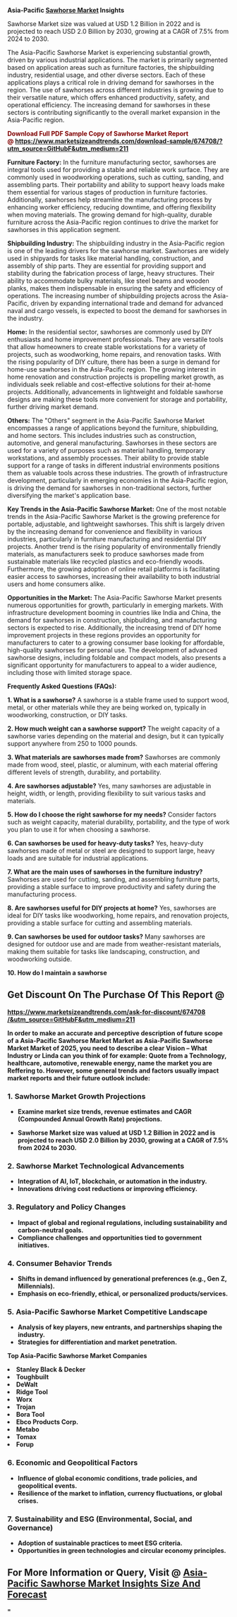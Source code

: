 <p><strong>Asia-Pacific&nbsp;<a href=""https://www.marketsizeandtrends.com/download-sample/674708/&amp;utm_source=GitHubF&amp;utm_medium=211"">Sawhorse Market</a> Insights</strong></p><p>Sawhorse Market size was valued at USD 1.2 Billion in 2022 and is projected to reach USD 2.0 Billion by 2030, growing at a CAGR of 7.5% from 2024 to 2030.</p><p><p>The Asia-Pacific Sawhorse Market is experiencing substantial growth, driven by various industrial applications. The market is primarily segmented based on application areas such as furniture factories, the shipbuilding industry, residential usage, and other diverse sectors. Each of these applications plays a critical role in driving demand for sawhorses in the region. The use of sawhorses across different industries is growing due to their versatile nature, which offers enhanced productivity, safety, and operational efficiency. The increasing demand for sawhorses in these sectors is contributing significantly to the overall market expansion in the Asia-Pacific region. <strong><p><strong><span style="color: #800000;">Download Full PDF Sample Copy of Sawhorse Market Report @</span>&nbsp;</strong><a href="https://www.marketsizeandtrends.com/download-sample/674708/?utm_source=GitHubF&amp;utm_medium=211" target="_blank">https://www.marketsizeandtrends.com/download-sample/674708/?utm_source=GitHubF&amp;utm_medium=211</a></p></strong></p><p><strong>Furniture Factory:</strong> In the furniture manufacturing sector, sawhorses are integral tools used for providing a stable and reliable work surface. They are commonly used in woodworking operations, such as cutting, sanding, and assembling parts. Their portability and ability to support heavy loads make them essential for various stages of production in furniture factories. Additionally, sawhorses help streamline the manufacturing process by enhancing worker efficiency, reducing downtime, and offering flexibility when moving materials. The growing demand for high-quality, durable furniture across the Asia-Pacific region continues to drive the market for sawhorses in this application segment.</p><p><strong>Shipbuilding Industry:</strong> The shipbuilding industry in the Asia-Pacific region is one of the leading drivers for the sawhorse market. Sawhorses are widely used in shipyards for tasks like material handling, construction, and assembly of ship parts. They are essential for providing support and stability during the fabrication process of large, heavy structures. Their ability to accommodate bulky materials, like steel beams and wooden planks, makes them indispensable in ensuring the safety and efficiency of operations. The increasing number of shipbuilding projects across the Asia-Pacific, driven by expanding international trade and demand for advanced naval and cargo vessels, is expected to boost the demand for sawhorses in the industry.</p><p><strong>Home:</strong> In the residential sector, sawhorses are commonly used by DIY enthusiasts and home improvement professionals. They are versatile tools that allow homeowners to create stable workstations for a variety of projects, such as woodworking, home repairs, and renovation tasks. With the rising popularity of DIY culture, there has been a surge in demand for home-use sawhorses in the Asia-Pacific region. The growing interest in home renovation and construction projects is propelling market growth, as individuals seek reliable and cost-effective solutions for their at-home projects. Additionally, advancements in lightweight and foldable sawhorse designs are making these tools more convenient for storage and portability, further driving market demand.</p><p><strong>Others:</strong> The "Others" segment in the Asia-Pacific Sawhorse Market encompasses a range of applications beyond the furniture, shipbuilding, and home sectors. This includes industries such as construction, automotive, and general manufacturing. Sawhorses in these sectors are used for a variety of purposes such as material handling, temporary workstations, and assembly processes. Their ability to provide stable support for a range of tasks in different industrial environments positions them as valuable tools across these industries. The growth of infrastructure development, particularly in emerging economies in the Asia-Pacific region, is driving the demand for sawhorses in non-traditional sectors, further diversifying the market's application base.</p><p><strong>Key Trends in the Asia-Pacific Sawhorse Market:</strong> One of the most notable trends in the Asia-Pacific Sawhorse Market is the growing preference for portable, adjustable, and lightweight sawhorses. This shift is largely driven by the increasing demand for convenience and flexibility in various industries, particularly in furniture manufacturing and residential DIY projects. Another trend is the rising popularity of environmentally friendly materials, as manufacturers seek to produce sawhorses made from sustainable materials like recycled plastics and eco-friendly woods. Furthermore, the growing adoption of online retail platforms is facilitating easier access to sawhorses, increasing their availability to both industrial users and home consumers alike. <p><strong>Opportunities in the Market:</strong> The Asia-Pacific Sawhorse Market presents numerous opportunities for growth, particularly in emerging markets. With infrastructure development booming in countries like India and China, the demand for sawhorses in construction, shipbuilding, and manufacturing sectors is expected to rise. Additionally, the increasing trend of DIY home improvement projects in these regions provides an opportunity for manufacturers to cater to a growing consumer base looking for affordable, high-quality sawhorses for personal use. The development of advanced sawhorse designs, including foldable and compact models, also presents a significant opportunity for manufacturers to appeal to a wider audience, including those with limited storage space.</p><p><strong>Frequently Asked Questions (FAQs):</strong></p><p><strong>1. What is a sawhorse?</strong> A sawhorse is a stable frame used to support wood, metal, or other materials while they are being worked on, typically in woodworking, construction, or DIY tasks.</p><p><strong>2. How much weight can a sawhorse support?</strong> The weight capacity of a sawhorse varies depending on the material and design, but it can typically support anywhere from 250 to 1000 pounds.</p><p><strong>3. What materials are sawhorses made from?</strong> Sawhorses are commonly made from wood, steel, plastic, or aluminum, with each material offering different levels of strength, durability, and portability.</p><p><strong>4. Are sawhorses adjustable?</strong> Yes, many sawhorses are adjustable in height, width, or length, providing flexibility to suit various tasks and materials.</p><p><strong>5. How do I choose the right sawhorse for my needs?</strong> Consider factors such as weight capacity, material durability, portability, and the type of work you plan to use it for when choosing a sawhorse.</p><p><strong>6. Can sawhorses be used for heavy-duty tasks?</strong> Yes, heavy-duty sawhorses made of metal or steel are designed to support large, heavy loads and are suitable for industrial applications.</p><p><strong>7. What are the main uses of sawhorses in the furniture industry?</strong> Sawhorses are used for cutting, sanding, and assembling furniture parts, providing a stable surface to improve productivity and safety during the manufacturing process.</p><p><strong>8. Are sawhorses useful for DIY projects at home?</strong> Yes, sawhorses are ideal for DIY tasks like woodworking, home repairs, and renovation projects, providing a stable surface for cutting and assembling materials.</p><p><strong>9. Can sawhorses be used for outdoor tasks?</strong> Many sawhorses are designed for outdoor use and are made from weather-resistant materials, making them suitable for tasks like landscaping, construction, and woodworking outside.</p><p><strong>10. How do I maintain a sawhorse</p><h2><strong>Get Discount On The Purchase Of This Report @&nbsp;</strong></h2><p><strong><a href=""https://www.marketsizeandtrends.com/ask-for-discount/674708/&amp;utm_source=GitHubF&amp;utm_medium=211"" target=""_blank"">https://www.marketsizeandtrends.com/ask-for-discount/674708<br />/&amp;utm_source=GitHubF&amp;utm_medium=211</a></strong></p><p>In order to make an accurate and perceptive description of future scope of a Asia-Pacific&nbsp;Sawhorse Market Market as Asia-Pacific&nbsp;Sawhorse Market Market of 2025, you need to describe a clear Vision &ndash; What Industry or Linda can you think of for example: Quote from a Technology, healthcare, automotive, renewable energy, name the market you are Reffering to. However, some general trends and factors usually impact market reports and their future outlook include:</p><h3>1.&nbsp;<strong>Sawhorse Market Growth Projections</strong></h3><ul><li>Examine market size trends, revenue estimates and CAGR (Compounded Annual Growth Rate) projections.</li><li><p>Sawhorse Market size was valued at USD 1.2 Billion in 2022 and is projected to reach USD 2.0 Billion by 2030, growing at a CAGR of 7.5% from 2024 to 2030.</p></li></ul><h3>2.&nbsp;<strong>Sawhorse Market Technological Advancements</strong></h3><ul><li>Integration of AI, IoT, blockchain, or automation in the industry.</li><li>Innovations driving cost reductions or improving efficiency.</li></ul><h3>3.&nbsp;<strong>Regulatory and Policy Changes</strong></h3><ul><li>Impact of global and regional regulations, including sustainability and carbon-neutral goals.</li><li>Compliance challenges and opportunities tied to government initiatives.</li></ul><h3>4.&nbsp;<strong>Consumer Behavior Trends</strong></h3><ul><li>Shifts in demand influenced by generational preferences (e.g., Gen Z, Millennials).</li><li>Emphasis on eco-friendly, ethical, or personalized products/services.</li></ul><h3>5.&nbsp;<strong>Asia-Pacific Sawhorse Market Competitive Landscape</strong></h3><ul><li>Analysis of key players, new entrants, and partnerships shaping the industry.</li><li>Strategies for differentiation and market penetration.</li></ul><p data-pm-slice=""1 1 []"">Top Asia-Pacific Sawhorse Market Companies</p><div data-test-id=""""><p><li>Stanley Black & Decker</li><li> Toughbuilt</li><li> DeWalt</li><li> Ridge Tool</li><li> Worx</li><li> Trojan</li><li> Bora Tool</li><li> Ebco Products Corp.</li><li> Metabo</li><li> Tomax</li><li> Forup</li></p></div><h3>6.&nbsp;<strong>Economic and Geopolitical Factors</strong></h3><ul><li>Influence of global economic conditions, trade policies, and geopolitical events.</li><li>Resilience of the market to inflation, currency fluctuations, or global crises.</li></ul><h3>7.&nbsp;<strong>Sustainability and ESG (Environmental, Social, and Governance)</strong></h3><ul><li>Adoption of sustainable practices to meet ESG criteria.</li><li>Opportunities in green technologies and circular economy principles.</li></ul><h2><strong>For More Information or Query, Visit @&nbsp;</strong><a href=""https://www.verifiedmarketreports.com/product/sawhorse-market/"" target=""_blank"">Asia-Pacific Sawhorse Market Insights Size And Forecast</a></h2>"
